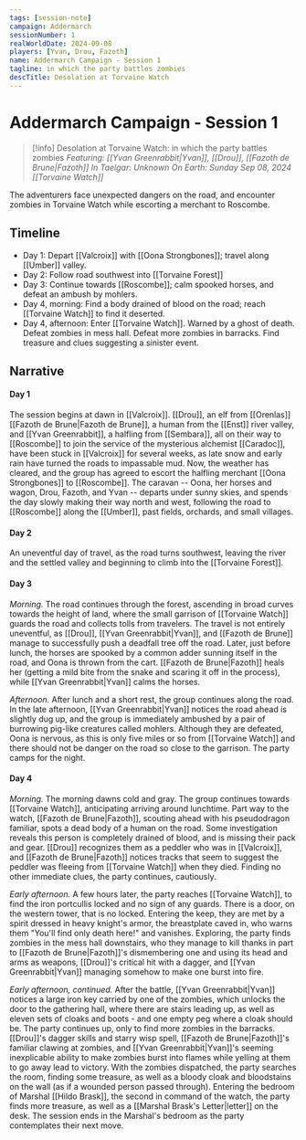 ```yaml
---
tags: [session-note]
campaign: Addermarch
sessionNumber: 1
realWorldDate: 2024-09-08
players: [Yvan, Drou, Fazoth]
name: Addermarch Campaign - Session 1
tagline: in which the party battles zombies
descTitle: Desolation at Torvaine Watch
---
```

# Addermarch Campaign - Session 1

>[!info] Desolation at Torvaine Watch: in which the party battles zombies
> *Featuring: [[Yvan Greenrabbit|Yvan]], [[Drou]], [[Fazoth de Brune|Fazoth]]*
> *In Taelgar: Unknown*
> *On Earth: Sunday Sep 08, 2024*
> *[[Torvaine Watch]]*

The adventurers face unexpected dangers on the road, and encounter zombies in Torvaine Watch while escorting a merchant to Roscombe.
## Timeline
- Day 1: Depart [[Valcroix]] with [[Oona Strongbones]]; travel along [[Umber]] valley.
- Day 2: Follow road southwest into [[Torvaine Forest]]
- Day 3: Continue towards [[Roscombe]]; calm spooked horses, and defeat an ambush by mohlers.
- Day 4, morning: Find a body drained of blood on the road; reach [[Torvaine Watch]] to find it deserted.
- Day 4, afternoon: Enter [[Torvaine Watch]]. Warned by a ghost of death. Defeat zombies in mess hall. Defeat more zombies in barracks. Find treasure and clues suggesting a sinister event.
## Narrative
#### Day 1
The session begins at dawn in [[Valcroix]]. [[Drou]], an elf from [[Orenlas]] [[Fazoth de Brune|Fazoth de Brune]], a human from the [[Enst]] river valley, and [[Yvan Greenrabbit]], a halfling from [[Sembara]], all on their way to [[Roscombe]] to join the service of the mysterious alchemist [[Caradoc]], have been stuck in [[Valcroix]] for several weeks, as late snow and early rain have turned the roads to impassable mud. Now, the weather has cleared, and the group has agreed to escort the halfling merchant [[Oona Strongbones]] to [[Roscombe]]. The caravan -- Oona, her horses and wagon, Drou, Fazoth, and Yvan -- departs under sunny skies, and spends the day slowly making their way north and west, following the road to [[Roscombe]] along the [[Umber]], past fields, orchards, and small villages. 
#### Day 2
An uneventful day of travel, as the road turns southwest, leaving the river and the settled valley and beginning to climb into the [[Torvaine Forest]]. 
#### Day 3
*Morning.* The road continues through the forest, ascending in broad curves towards the height of land, where the small garrison of [[Torvaine Watch]] guards the road and collects tolls from travelers. The travel is not entirely uneventful, as [[Drou]], [[Yvan Greenrabbit|Yvan]], and [[Fazoth de Brune]] manage to successfully push a deadfall tree off the road. Later, just before lunch, the horses are spooked by a common adder sunning itself in the road, and Oona is thrown from the cart. [[Fazoth de Brune|Fazoth]] heals her (getting a mild bite from the snake and scaring it off in the process), while [[Yvan Greenrabbit|Yvan]] calms the horses. 

*Afternoon.* After lunch and a short rest, the group continues along the road. In the late afternoon, [[Yvan Greenrabbit|Yvan]] notices the road ahead is slightly dug up, and the group is immediately ambushed by a pair of burrowing pig-like creatures called mohlers. Although they are defeated, Oona is nervous, as this is only five miles or so from [[Torvaine Watch]] and there should not be danger on the road so close to the garrison. The party camps for the night.

#### Day 4
*Morning.* The morning dawns cold and gray. The group continues towards [[Torvaine Watch]], anticipating arriving around lunchtime. Part way to the watch, [[Fazoth de Brune|Fazoth]], scouting ahead with his pseudodragon familiar, spots a dead body of a human on the road. Some investigation reveals this person is completely drained of blood, and is missing their pack and gear. [[Drou]] recognizes them as a peddler who was in [[Valcroix]], and [[Fazoth de Brune|Fazoth]] notices tracks that seem to suggest the peddler was fleeing from [[Torvaine Watch]] when they died. Finding no other immediate clues, the party continues, cautiously. 

*Early afternoon.* A few hours later, the party reaches [[Torvaine Watch]], to find the iron portcullis locked and no sign of any guards. There is a door, on the western tower, that is no locked. Entering the keep, they are met by a spirit dressed in heavy knight's armor, the breastplate caved in, who warns them "You'll find only death here!" and vanishes. Exploring, the party finds zombies in the mess hall downstairs, who they manage to kill thanks in part to [[Fazoth de Brune|Fazoth]]'s dismembering one and using its head and arms as weapons, [[Drou]]'s critical hit with a dagger, and [[Yvan Greenrabbit|Yvan]] managing somehow to make one burst into fire. 

*Early afternoon, continued.* After the battle, [[Yvan Greenrabbit|Yvan]] notices a large iron key carried by one of the zombies, which unlocks the door to the gathering hall, where there are stairs leading up, as well as eleven sets of cloaks and boots - and one empty peg where a cloak should be. The party continues up, only to find more zombies in the barracks. [[Drou]]'s dagger skills and starry wisp spell, [[Fazoth de Brune|Fazoth]]'s familiar clawing at zombies, and [[Yvan Greenrabbit|Yvan]]'s seeming inexplicable ability to make zombies burst into flames while yelling at them to go away lead to victory. With the zombies dispatched, the party searches the room, finding some treasure, as well as a bloody cloak and bloodstains on the wall (as if a wounded person passed through). Entering the bedroom of Marshal [[Hildo Brask]], the second in command of the watch, the party finds more treasure, as well as a [[Marshal Brask's Letter|letter]] on the desk. The session ends in the Marshal's bedroom as the party contemplates their next move. 
